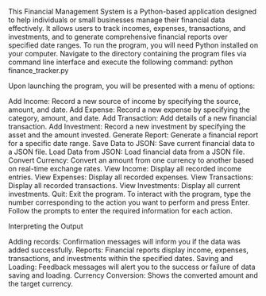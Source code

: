 This Financial Management System is a Python-based application designed to help individuals or small businesses 
manage their financial data effectively. It allows users to track incomes, expenses, transactions, and investments, 
and to generate comprehensive financial reports over specified date ranges. To run the program, you will need Python 
installed on your computer. Navigate to the directory containing the program files via command line interface and execute the following command:
python finance_tracker.py

Upon launching the program, you will be presented with a menu of options:

Add Income: Record a new source of income by specifying the source, amount, and date.
Add Expense: Record a new expense by specifying the category, amount, and date.
Add Transaction: Add details of a new financial transaction.
Add Investment: Record a new investment by specifying the asset and the amount invested.
Generate Report: Generate a financial report for a specific date range.
Save Data to JSON: Save current financial data to a JSON file.
Load Data from JSON: Load financial data from a JSON file.
Convert Currency: Convert an amount from one currency to another based on real-time exchange rates.
View Income: Display all recorded income entries.
View Expenses: Display all recorded expenses.
View Transactions: Display all recorded transactions.
View Investments: Display all current investments.
Quit: Exit the program.
To interact with the program, type the number corresponding to the action you want to perform and press Enter. Follow the prompts to enter the required information for each action.

Interpreting the Output

Adding records: Confirmation messages will inform you if the data was added successfully.
Reports: Financial reports display income, expenses, transactions, and investments within the specified dates.
Saving and Loading: Feedback messages will alert you to the success or failure of data saving and loading.
Currency Conversion: Shows the converted amount and the target currency.
